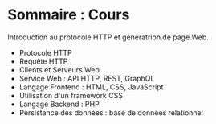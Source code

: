 # Sommaire : Cours
Introduction au protocole HTTP et génératrion de page Web.

- Protocole HTTP
- Requête HTTP
- Clients et Serveurs Web
- Service Web : API HTTP, REST, GraphQL
- Langage Frontend : HTML, CSS, JavaScript
- Utilisation d'un framework CSS
- Langage Backend : PHP
- Persistance des données : base de données relationnel